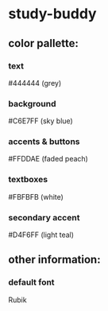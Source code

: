 # study-buddy
## color pallette:
### text
#444444 (grey)

### background
#C6E7FF (sky blue)

### accents & buttons
#FFDDAE (faded peach)

### textboxes
#FBFBFB (white)

### secondary accent
#D4F6FF (light teal)

## other information:
### default font
Rubik
